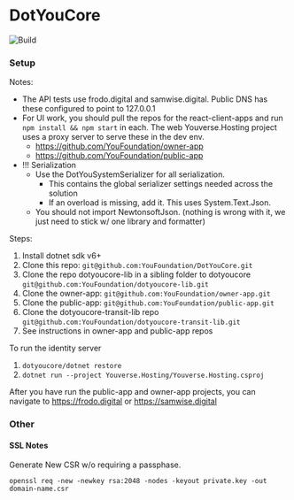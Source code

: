 # DotYouCore

[//]: # (![Build]&#40;https://github.com/YouFoundation/DotYouCore/actions/workflows/dotnet.yml/badge.svg&#41;)

![Build](https://github.com/YouFoundation/DotYouCore/actions/workflows/ubuntu-build.yml/badge.svg)

[//]: # (![Build]&#40;https://github.com/YouFoundation/DotYouCore/actions/workflows/deploy-to-demo.yml/badge.svg&#41;)


### Setup

Notes:
* The API tests use frodo.digital and samwise.digital.  Public DNS has these configured to point to 127.0.0.1
* For UI work, you should pull the repos for the react-client-apps and run ```npm install && npm start``` in each.  The web Youverse.Hosting project uses a proxy server to serve these in the dev env.
  * https://github.com/YouFoundation/owner-app
  * https://github.com/YouFoundation/public-app
* !!! Serialization
  * Use the DotYouSystemSerializer for all serialization.  
    * This contains the global serializer settings needed across the solution
    * If an overload is missing, add it.  This uses System.Text.Json.
  * You should not import NewtonsoftJson. (nothing is wrong with it, we just need to stick w/ one library and formatter)

Steps:
1. Install dotnet sdk v6+
2. Clone this repo: ```git@github.com:YouFoundation/DotYouCore.git```
3. Clone the repo dotyoucore-lib in a sibling folder to dotyoucore ```git@github.com:YouFoundation/dotyoucore-lib.git```
4. Clone the owner-app: ```git@github.com:YouFoundation/owner-app.git```
5. Clone the public-app: ```git@github.com:YouFoundation/public-app.git```
6. Clone the dotyoucore-transit-lib repo ```git@github.com:YouFoundation/dotyoucore-transit-lib.git```
7. See instructions in owner-app and public-app repos

To run the identity server
1. ```dotyoucore/dotnet restore```
2. ```dotnet run --project Youverse.Hosting/Youverse.Hosting.csproj```

After you have run the public-app and owner-app projects, you can navigate to https://frodo.digital or https://samwise.digital

### Other
#### SSL Notes

Generate New CSR w/o requiring a passphase.

`openssl req -new -newkey rsa:2048 -nodes -keyout private.key -out domain-name.csr`

